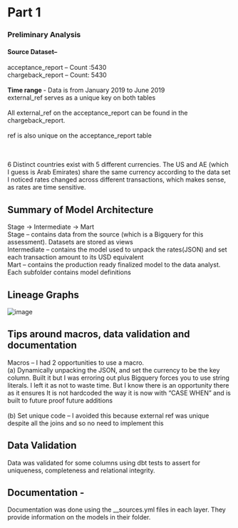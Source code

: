 
<h1>Part 1 </h1>
<h3> Preliminary Analysis </h3>

<h4>Source Dataset– </h4>
acceptance_report – Count :5430 </br>
chargeback_report – Count: 5430
</br>
</br>
<b>Time range </b> - Data is from January 2019 to June 2019
</br>external_ref serves as a unique key on both tables
</br> </br>
All external_ref on the acceptance_report can be found in the chargeback_report.
</br> </br>
ref is also unique on the acceptance_report table

</br> </br>
6 Distinct countries exist with 5 different currencies.
The US and AE (which I guess is Arab Emirates) share the same currency according to the data set
</br>
I noticed rates changed across different transactions, which makes sense, as rates are time sensitive.



## Summary of Model Architecture
Stage -> Intermediate -> Mart
</br>Stage – contains data from the source (which is a Bigquery for this assessment). Datasets are stored as views
</br>Intermediate – contains the model used to unpack the rates(JSON) and set each transaction amount to its USD equivalent
</br>Mart – contains the production ready finalized model to the data analyst.
Each subfolder contains model definitions

## Lineage Graphs
![image](https://github.com/debofalz/glbpay/assets/12761971/c5a4287d-5239-4e0f-8f7d-50c525e5cfb9)

## Tips around macros, data validation and documentation
Macros – I had 2 opportunities to use a macro.
</br>(a)	Dynamically unpacking the JSON, and set the currency to be the key column. Built it but I was erroring out plus Bigquery forces you to use string literals. I left it as not to waste time. But I know there is an opportunity there as it ensures It is not hardcoded the way it is now with “CASE WHEN” and is built to future proof future additions
</br>
</br>(b)	Set unique code – I avoided this because external ref was unique despite all the joins and so no need to implement this


## Data Validation
Data was validated for some columns using dbt tests to assert for uniqueness, completeness and relational integrity.

## Documentation -
Documentation was done using the __sources.yml files in each layer.  They provide information on the models in their folder.

